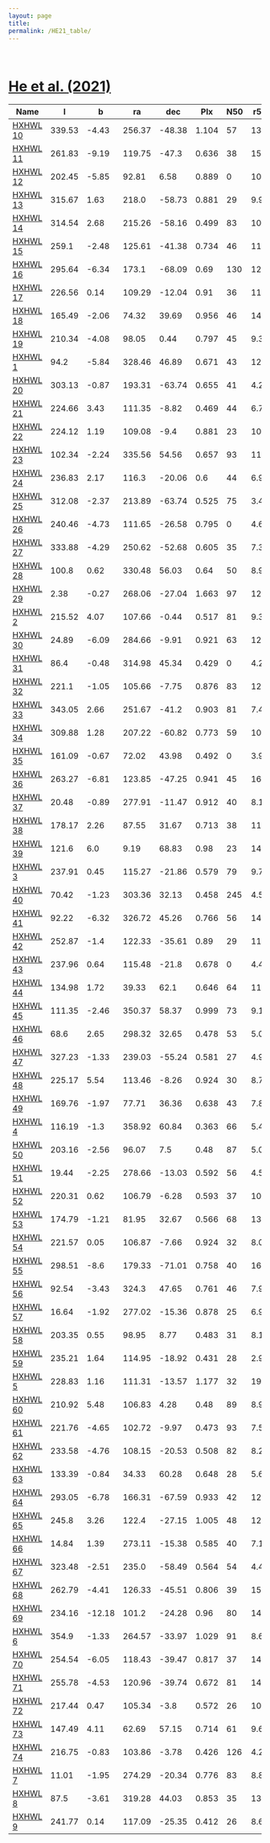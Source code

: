 ```yaml
---
layout: page
title: 
permalink: /HE21_table/
---
```


&nbsp;
# [He et al. (2021)](https://ui.adsabs.harvard.edu/abs/2021RAA....21...93H)

| Name | l | b | ra | dec | Plx | N50 | r50 | C3 |
| ---- | - | - | -- | --- | --- | --  | --  |-- |
| [HXHWL 10](/_clusters/hxhwl10/) | 339.53 | -4.43 | 256.37 | -48.38 | 1.104 | 57 | 13.7 | <span style="color: green; font-weight: bold;">A</span><span style="color: green; font-weight: bold;">A</span> |
| [HXHWL 11](/_clusters/hxhwl11/) | 261.83 | -9.19 | 119.75 | -47.3 | 0.636 | 38 | 15.2 | <span style="color: green; font-weight: bold;">A</span><span style="color: #FFC300; font-weight: bold;">B</span> |
| [HXHWL 12](/_clusters/hxhwl12/) | 202.45 | -5.85 | 92.81 | 6.58 | 0.889 | 0 | 10.6 | <span style="color: green; font-weight: bold;">A</span><span style="color: #FFC300; font-weight: bold;">B</span> |
| [HXHWL 13](/_clusters/hxhwl13/) | 315.67 | 1.63 | 218.0 | -58.73 | 0.881 | 29 | 9.9 | <span style="color: green; font-weight: bold;">A</span><span style="color: #FFC300; font-weight: bold;">B</span> |
| [HXHWL 14](/_clusters/hxhwl14/) | 314.54 | 2.68 | 215.26 | -58.16 | 0.499 | 83 | 10.0 | <span style="color: green; font-weight: bold;">A</span><span style="color: green; font-weight: bold;">A</span> |
| [HXHWL 15](/_clusters/hxhwl15/) | 259.1 | -2.48 | 125.61 | -41.38 | 0.734 | 46 | 11.8 | <span style="color: green; font-weight: bold;">A</span><span style="color: #FFC300; font-weight: bold;">B</span> |
| [HXHWL 16](/_clusters/hxhwl16/) | 295.64 | -6.34 | 173.1 | -68.09 | 0.69 | 130 | 12.8 | <span style="color: green; font-weight: bold;">A</span><span style="color: #FFC300; font-weight: bold;">B</span> |
| [HXHWL 17](/_clusters/hxhwl17/) | 226.56 | 0.14 | 109.29 | -12.04 | 0.91 | 36 | 11.7 | <span style="color: red; font-weight: bold;">C</span><span style="color: #FFC300; font-weight: bold;">B</span> |
| [HXHWL 18](/_clusters/hxhwl18/) | 165.49 | -2.06 | 74.32 | 39.69 | 0.956 | 46 | 14.6 | <span style="color: #FFC300; font-weight: bold;">B</span><span style="color: #FFC300; font-weight: bold;">B</span> |
| [HXHWL 19](/_clusters/hxhwl19/) | 210.34 | -4.08 | 98.05 | 0.44 | 0.797 | 45 | 9.3 | <span style="color: #FFC300; font-weight: bold;">B</span><span style="color: #FFC300; font-weight: bold;">B</span> |
| [HXHWL 1](/_clusters/hxhwl1/) | 94.2 | -5.84 | 328.46 | 46.89 | 0.671 | 43 | 12.0 | <span style="color: green; font-weight: bold;">A</span><span style="color: #FFC300; font-weight: bold;">B</span> |
| [HXHWL 20](/_clusters/hxhwl20/) | 303.13 | -0.87 | 193.31 | -63.74 | 0.655 | 41 | 4.2 | <span style="color: green; font-weight: bold;">A</span><span style="color: #FFC300; font-weight: bold;">B</span> |
| [HXHWL 21](/_clusters/hxhwl21/) | 224.66 | 3.43 | 111.35 | -8.82 | 0.469 | 44 | 6.7 | <span style="color: green; font-weight: bold;">A</span><span style="color: #FFC300; font-weight: bold;">B</span> |
| [HXHWL 22](/_clusters/hxhwl22/) | 224.12 | 1.19 | 109.08 | -9.4 | 0.881 | 23 | 10.4 | <span style="color: #FFC300; font-weight: bold;">B</span><span style="color: #FFC300; font-weight: bold;">B</span> |
| [HXHWL 23](/_clusters/hxhwl23/) | 102.34 | -2.24 | 335.56 | 54.56 | 0.657 | 93 | 11.2 | <span style="color: green; font-weight: bold;">A</span><span style="color: #FFC300; font-weight: bold;">B</span> |
| [HXHWL 24](/_clusters/hxhwl24/) | 236.83 | 2.17 | 116.3 | -20.06 | 0.6 | 44 | 6.9 | <span style="color: #FFC300; font-weight: bold;">B</span><span style="color: #FFC300; font-weight: bold;">B</span> |
| [HXHWL 25](/_clusters/hxhwl25/) | 312.08 | -2.37 | 213.89 | -63.74 | 0.525 | 75 | 3.4 | <span style="color: green; font-weight: bold;">A</span><span style="color: #FFC300; font-weight: bold;">B</span> |
| [HXHWL 26](/_clusters/hxhwl26/) | 240.46 | -4.73 | 111.65 | -26.58 | 0.795 | 0 | 4.6 | <span style="color: green; font-weight: bold;">A</span><span style="color: red; font-weight: bold;">C</span> |
| [HXHWL 27](/_clusters/hxhwl27/) | 333.88 | -4.29 | 250.62 | -52.68 | 0.605 | 35 | 7.3 | <span style="color: green; font-weight: bold;">A</span><span style="color: green; font-weight: bold;">A</span> |
| [HXHWL 28](/_clusters/hxhwl28/) | 100.8 | 0.62 | 330.48 | 56.03 | 0.64 | 50 | 8.9 | <span style="color: green; font-weight: bold;">A</span><span style="color: #FFC300; font-weight: bold;">B</span> |
| [HXHWL 29](/_clusters/hxhwl29/) | 2.38 | -0.27 | 268.06 | -27.04 | 1.663 | 97 | 12.4 | <span style="color: green; font-weight: bold;">A</span><span style="color: green; font-weight: bold;">A</span> |
| [HXHWL 2](/_clusters/hxhwl2/) | 215.52 | 4.07 | 107.66 | -0.44 | 0.517 | 81 | 9.3 | <span style="color: green; font-weight: bold;">A</span><span style="color: #FFC300; font-weight: bold;">B</span> |
| [HXHWL 30](/_clusters/hxhwl30/) | 24.89 | -6.09 | 284.66 | -9.91 | 0.921 | 63 | 12.4 | <span style="color: green; font-weight: bold;">A</span><span style="color: #FFC300; font-weight: bold;">B</span> |
| [HXHWL 31](/_clusters/hxhwl31/) | 86.4 | -0.48 | 314.98 | 45.34 | 0.429 | 0 | 4.2 | <span style="color: red; font-weight: bold;">C</span><span style="color: red; font-weight: bold;">C</span> |
| [HXHWL 32](/_clusters/hxhwl32/) | 221.1 | -1.05 | 105.66 | -7.75 | 0.876 | 83 | 12.1 | <span style="color: green; font-weight: bold;">A</span><span style="color: #FFC300; font-weight: bold;">B</span> |
| [HXHWL 33](/_clusters/hxhwl33/) | 343.05 | 2.66 | 251.67 | -41.2 | 0.903 | 81 | 7.4 | <span style="color: green; font-weight: bold;">A</span><span style="color: green; font-weight: bold;">A</span> |
| [HXHWL 34](/_clusters/hxhwl34/) | 309.88 | 1.28 | 207.22 | -60.82 | 0.773 | 59 | 10.8 | <span style="color: green; font-weight: bold;">A</span><span style="color: #FFC300; font-weight: bold;">B</span> |
| [HXHWL 35](/_clusters/hxhwl35/) | 161.09 | -0.67 | 72.02 | 43.98 | 0.492 | 0 | 3.9 | <span style="color: #FFC300; font-weight: bold;">B</span><span style="color: red; font-weight: bold;">C</span> |
| [HXHWL 36](/_clusters/hxhwl36/) | 263.27 | -6.81 | 123.85 | -47.25 | 0.941 | 45 | 16.4 | <span style="color: #FFC300; font-weight: bold;">B</span><span style="color: #FFC300; font-weight: bold;">B</span> |
| [HXHWL 37](/_clusters/hxhwl37/) | 20.48 | -0.89 | 277.91 | -11.47 | 0.912 | 40 | 8.1 | <span style="color: green; font-weight: bold;">A</span><span style="color: #FFC300; font-weight: bold;">B</span> |
| [HXHWL 38](/_clusters/hxhwl38/) | 178.17 | 2.26 | 87.55 | 31.67 | 0.713 | 38 | 11.1 | <span style="color: green; font-weight: bold;">A</span><span style="color: red; font-weight: bold;">C</span> |
| [HXHWL 39](/_clusters/hxhwl39/) | 121.6 | 6.0 | 9.19 | 68.83 | 0.98 | 23 | 14.2 | <span style="color: red; font-weight: bold;">C</span><span style="color: #FFC300; font-weight: bold;">B</span> |
| [HXHWL 3](/_clusters/hxhwl3/) | 237.91 | 0.45 | 115.27 | -21.86 | 0.579 | 79 | 9.7 | <span style="color: green; font-weight: bold;">A</span><span style="color: #FFC300; font-weight: bold;">B</span> |
| [HXHWL 40](/_clusters/hxhwl40/) | 70.42 | -1.23 | 303.36 | 32.13 | 0.458 | 245 | 4.5 | <span style="color: green; font-weight: bold;">A</span><span style="color: #FFC300; font-weight: bold;">B</span> |
| [HXHWL 41](/_clusters/hxhwl41/) | 92.22 | -6.32 | 326.72 | 45.26 | 0.766 | 56 | 14.0 | <span style="color: green; font-weight: bold;">A</span><span style="color: #FFC300; font-weight: bold;">B</span> |
| [HXHWL 42](/_clusters/hxhwl42/) | 252.87 | -1.4 | 122.33 | -35.61 | 0.89 | 29 | 11.8 | <span style="color: #FFC300; font-weight: bold;">B</span><span style="color: #FFC300; font-weight: bold;">B</span> |
| [HXHWL 43](/_clusters/hxhwl43/) | 237.96 | 0.64 | 115.48 | -21.8 | 0.678 | 0 | 4.4 | <span style="color: green; font-weight: bold;">A</span><span style="color: red; font-weight: bold;">C</span> |
| [HXHWL 44](/_clusters/hxhwl44/) | 134.98 | 1.72 | 39.33 | 62.1 | 0.646 | 64 | 11.5 | <span style="color: #FFC300; font-weight: bold;">B</span><span style="color: red; font-weight: bold;">C</span> |
| [HXHWL 45](/_clusters/hxhwl45/) | 111.35 | -2.46 | 350.37 | 58.37 | 0.999 | 73 | 9.1 | <span style="color: green; font-weight: bold;">A</span><span style="color: #FFC300; font-weight: bold;">B</span> |
| [HXHWL 46](/_clusters/hxhwl46/) | 68.6 | 2.65 | 298.32 | 32.65 | 0.478 | 53 | 5.0 | <span style="color: green; font-weight: bold;">A</span><span style="color: #FFC300; font-weight: bold;">B</span> |
| [HXHWL 47](/_clusters/hxhwl47/) | 327.23 | -1.33 | 239.03 | -55.24 | 0.581 | 27 | 4.9 | <span style="color: green; font-weight: bold;">A</span><span style="color: #FFC300; font-weight: bold;">B</span> |
| [HXHWL 48](/_clusters/hxhwl48/) | 225.17 | 5.54 | 113.46 | -8.26 | 0.924 | 30 | 8.7 | <span style="color: green; font-weight: bold;">A</span><span style="color: #FFC300; font-weight: bold;">B</span> |
| [HXHWL 49](/_clusters/hxhwl49/) | 169.76 | -1.97 | 77.71 | 36.36 | 0.638 | 43 | 7.8 | <span style="color: green; font-weight: bold;">A</span><span style="color: #FFC300; font-weight: bold;">B</span> |
| [HXHWL 4](/_clusters/hxhwl4/) | 116.19 | -1.3 | 358.92 | 60.84 | 0.363 | 66 | 5.4 | <span style="color: green; font-weight: bold;">A</span><span style="color: green; font-weight: bold;">A</span> |
| [HXHWL 50](/_clusters/hxhwl50/) | 203.16 | -2.56 | 96.07 | 7.5 | 0.48 | 87 | 5.0 | <span style="color: green; font-weight: bold;">A</span><span style="color: #FFC300; font-weight: bold;">B</span> |
| [HXHWL 51](/_clusters/hxhwl51/) | 19.44 | -2.25 | 278.66 | -13.03 | 0.592 | 56 | 4.5 | <span style="color: green; font-weight: bold;">A</span><span style="color: green; font-weight: bold;">A</span> |
| [HXHWL 52](/_clusters/hxhwl52/) | 220.31 | 0.62 | 106.79 | -6.28 | 0.593 | 37 | 10.2 | <span style="color: red; font-weight: bold;">C</span><span style="color: #FFC300; font-weight: bold;">B</span> |
| [HXHWL 53](/_clusters/hxhwl53/) | 174.79 | -1.21 | 81.95 | 32.67 | 0.566 | 68 | 13.5 | <span style="color: purple; font-weight: bold;">D</span><span style="color: red; font-weight: bold;">C</span> |
| [HXHWL 54](/_clusters/hxhwl54/) | 221.57 | 0.05 | 106.87 | -7.66 | 0.924 | 32 | 8.0 | <span style="color: green; font-weight: bold;">A</span><span style="color: #FFC300; font-weight: bold;">B</span> |
| [HXHWL 55](/_clusters/hxhwl55/) | 298.51 | -8.6 | 179.33 | -71.01 | 0.758 | 40 | 16.6 | <span style="color: green; font-weight: bold;">A</span><span style="color: #FFC300; font-weight: bold;">B</span> |
| [HXHWL 56](/_clusters/hxhwl56/) | 92.54 | -3.43 | 324.3 | 47.65 | 0.761 | 46 | 7.9 | <span style="color: green; font-weight: bold;">A</span><span style="color: #FFC300; font-weight: bold;">B</span> |
| [HXHWL 57](/_clusters/hxhwl57/) | 16.64 | -1.92 | 277.02 | -15.36 | 0.878 | 25 | 6.9 | <span style="color: green; font-weight: bold;">A</span><span style="color: green; font-weight: bold;">A</span> |
| [HXHWL 58](/_clusters/hxhwl58/) | 203.35 | 0.55 | 98.95 | 8.77 | 0.483 | 31 | 8.1 | <span style="color: green; font-weight: bold;">A</span><span style="color: #FFC300; font-weight: bold;">B</span> |
| [HXHWL 59](/_clusters/hxhwl59/) | 235.21 | 1.64 | 114.95 | -18.92 | 0.431 | 28 | 2.9 | <span style="color: #FFC300; font-weight: bold;">B</span><span style="color: #FFC300; font-weight: bold;">B</span> |
| [HXHWL 5](/_clusters/hxhwl5/) | 228.83 | 1.16 | 111.31 | -13.57 | 1.177 | 32 | 19.9 | <span style="color: green; font-weight: bold;">A</span><span style="color: red; font-weight: bold;">C</span> |
| [HXHWL 60](/_clusters/hxhwl60/) | 210.92 | 5.48 | 106.83 | 4.28 | 0.48 | 89 | 8.9 | <span style="color: green; font-weight: bold;">A</span><span style="color: #FFC300; font-weight: bold;">B</span> |
| [HXHWL 61](/_clusters/hxhwl61/) | 221.76 | -4.65 | 102.72 | -9.97 | 0.473 | 93 | 7.5 | <span style="color: green; font-weight: bold;">A</span><span style="color: #FFC300; font-weight: bold;">B</span> |
| [HXHWL 62](/_clusters/hxhwl62/) | 233.58 | -4.76 | 108.15 | -20.53 | 0.508 | 82 | 8.2 | <span style="color: #FFC300; font-weight: bold;">B</span><span style="color: #FFC300; font-weight: bold;">B</span> |
| [HXHWL 63](/_clusters/hxhwl63/) | 133.39 | -0.84 | 34.33 | 60.28 | 0.648 | 28 | 5.6 | <span style="color: #FFC300; font-weight: bold;">B</span><span style="color: red; font-weight: bold;">C</span> |
| [HXHWL 64](/_clusters/hxhwl64/) | 293.05 | -6.78 | 166.31 | -67.59 | 0.933 | 42 | 12.6 | <span style="color: green; font-weight: bold;">A</span><span style="color: #FFC300; font-weight: bold;">B</span> |
| [HXHWL 65](/_clusters/hxhwl65/) | 245.8 | 3.26 | 122.4 | -27.15 | 1.005 | 48 | 12.2 | <span style="color: green; font-weight: bold;">A</span><span style="color: #FFC300; font-weight: bold;">B</span> |
| [HXHWL 66](/_clusters/hxhwl66/) | 14.84 | 1.39 | 273.11 | -15.38 | 0.585 | 40 | 7.1 | <span style="color: green; font-weight: bold;">A</span><span style="color: green; font-weight: bold;">A</span> |
| [HXHWL 67](/_clusters/hxhwl67/) | 323.48 | -2.51 | 235.0 | -58.49 | 0.564 | 54 | 4.4 | <span style="color: green; font-weight: bold;">A</span><span style="color: green; font-weight: bold;">A</span> |
| [HXHWL 68](/_clusters/hxhwl68/) | 262.79 | -4.41 | 126.33 | -45.51 | 0.806 | 39 | 15.0 | <span style="color: green; font-weight: bold;">A</span><span style="color: #FFC300; font-weight: bold;">B</span> |
| [HXHWL 69](/_clusters/hxhwl69/) | 234.16 | -12.18 | 101.2 | -24.28 | 0.96 | 80 | 14.4 | <span style="color: green; font-weight: bold;">A</span><span style="color: green; font-weight: bold;">A</span> |
| [HXHWL 6](/_clusters/hxhwl6/) | 354.9 | -1.33 | 264.57 | -33.97 | 1.029 | 91 | 8.6 | <span style="color: green; font-weight: bold;">A</span><span style="color: green; font-weight: bold;">A</span> |
| [HXHWL 70](/_clusters/hxhwl70/) | 254.54 | -6.05 | 118.43 | -39.47 | 0.817 | 37 | 14.7 | <span style="color: green; font-weight: bold;">A</span><span style="color: red; font-weight: bold;">C</span> |
| [HXHWL 71](/_clusters/hxhwl71/) | 255.78 | -4.53 | 120.96 | -39.74 | 0.672 | 81 | 14.8 | <span style="color: green; font-weight: bold;">A</span><span style="color: #FFC300; font-weight: bold;">B</span> |
| [HXHWL 72](/_clusters/hxhwl72/) | 217.44 | 0.47 | 105.34 | -3.8 | 0.572 | 26 | 10.5 | <span style="color: #FFC300; font-weight: bold;">B</span><span style="color: #FFC300; font-weight: bold;">B</span> |
| [HXHWL 73](/_clusters/hxhwl73/) | 147.49 | 4.11 | 62.69 | 57.15 | 0.714 | 61 | 9.6 | <span style="color: green; font-weight: bold;">A</span><span style="color: #FFC300; font-weight: bold;">B</span> |
| [HXHWL 74](/_clusters/hxhwl74/) | 216.75 | -0.83 | 103.86 | -3.78 | 0.426 | 126 | 4.2 | <span style="color: green; font-weight: bold;">A</span><span style="color: #FFC300; font-weight: bold;">B</span> |
| [HXHWL 7](/_clusters/hxhwl7/) | 11.01 | -1.95 | 274.29 | -20.34 | 0.776 | 83 | 8.8 | <span style="color: green; font-weight: bold;">A</span><span style="color: green; font-weight: bold;">A</span> |
| [HXHWL 8](/_clusters/hxhwl8/) | 87.5 | -3.61 | 319.28 | 44.03 | 0.853 | 35 | 13.5 | <span style="color: green; font-weight: bold;">A</span><span style="color: red; font-weight: bold;">C</span> |
| [HXHWL 9](/_clusters/hxhwl9/) | 241.77 | 0.14 | 117.09 | -25.35 | 0.412 | 26 | 8.6 | <span style="color: purple; font-weight: bold;">D</span><span style="color: #FFC300; font-weight: bold;">B</span> |
